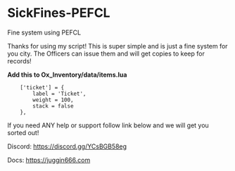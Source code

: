 # SickFines-PEFCL
Fine system using PEFCL

Thanks for using my script! This is super simple and is just a fine system for you city. The Officers can issue them and will get copies to keep for records!

**Add this to Ox_Inventory/data/items.lua**
```
	['ticket'] = {
		label = 'Ticket',
		weight = 100,
		stack = false
	},
```

If you need ANY help or support follow link below and we will get you sorted out!

Discord: https://discord.gg/YCsBGB58eg

Docs: https://juggin666.com
